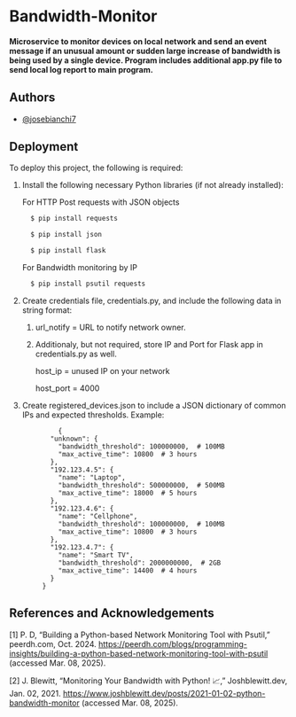 # Bandwidth-Monitor

#### Microservice to monitor devices on local network and send an event message if an unusual amount or sudden large increase of bandwidth is being used by a single device. Program includes additional app.py file to send local log report to main program.

## Authors

- [@josebianchi7](https://github.com/josebianchi7)


## Deployment

To deploy this project, the following is required:

1. Install the following necessary Python libraries (if not already installed):

    For HTTP Post requests with JSON objects
    ```bash
      $ pip install requests
    ```
    ```bash
      $ pip install json
    ```
    ```bash
      $ pip install flask
    ```

    For Bandwidth monitoring by IP
    ```bash
      $ pip install psutil requests
    ```


2. Create credentials file, credentials.py, and include the following data in string format:
  
    1. url_notify = URL to notify network owner.
    
    2. Additionaly, but not required, store IP and Port for Flask app in credentials.py as well.

        host_ip = unused IP on your network

        host_port = 4000

3. Create registered_devices.json to include a JSON dictionary of common IPs and expected thresholds. Example:
   ```
            {
          "unknown": {
            "bandwidth_threshold": 100000000,  # 100MB
            "max_active_time": 10800  # 3 hours
          },
          "192.123.4.5": {
            "name": "Laptop",
            "bandwidth_threshold": 500000000,  # 500MB
            "max_active_time": 18000  # 5 hours
          },
          "192.123.4.6": {
            "name": "Cellphone",
            "bandwidth_threshold": 100000000,  # 100MB
            "max_active_time": 10800  # 3 hours
          },
          "192.123.4.7": {
            "name": "Smart TV",
            "bandwidth_threshold": 2000000000,  # 2GB
            "max_active_time": 14400  # 4 hours
          }
        }

   ```
## References and Acknowledgements

[1] P. D, “Building a Python-based Network Monitoring Tool with Psutil,” peerdh.com, Oct. 2024. https://peerdh.com/blogs/programming-insights/building-a-python-based-network-monitoring-tool-with-psutil (accessed Mar. 08, 2025).

[2] J. Blewitt, “Monitoring Your Bandwidth with Python! 📈,” Joshblewitt.dev, Jan. 02, 2021. https://www.joshblewitt.dev/posts/2021-01-02-python-bandwidth-monitor (accessed Mar. 08, 2025).


